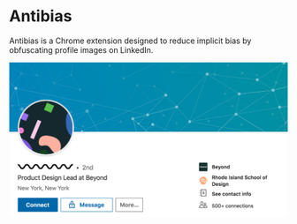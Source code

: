 # Antibias
Antibias is a Chrome extension designed to reduce implicit bias by obfuscating profile images on LinkedIn.

![Example Screenshot](images/app-screenshot.jpg)
